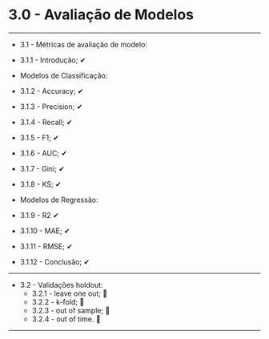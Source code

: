 # 3.0 - Avaliação de Modelos
---

* 3.1 - Métricas de avaliação de modelo:
 * 3.1.1 - Introdução; ✔
 
 * Modelos de Classificação: 
  * 3.1.2  - Accuracy; ✔
  * 3.1.3  - Precision; ✔
  * 3.1.4  - Recall; ✔
  * 3.1.5  - F1; ✔
  * 3.1.6  - AUC; ✔
  * 3.1.7  - Gini; ✔
  * 3.1.8  - KS; ✔
 
 * Modelos de Regressão: 
  * 3.1.9  - R2 ✔
  * 3.1.10 - MAE; ✔
  * 3.1.11 - RMSE; ✔
 * 3.1.12 - Conclusão; ✔

---

* 3.2 - Validações holdout:
  * 3.2.1 - leave one out; 🔳
  * 3.2.2 - k-fold; 🔳
  * 3.2.3 - out of sample; 🔳 
  * 3.2.4 - out of time. 🔳
---

